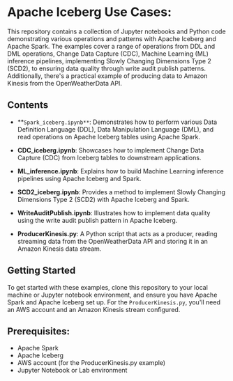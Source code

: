 # Apache Iceberg Use Cases:

This repository contains a collection of Jupyter notebooks and Python code demonstrating various operations and patterns with Apache Iceberg and Apache Spark. The examples cover a range of operations from DDL and DML operations, Change Data Capture (CDC), Machine Learning (ML) inference pipelines, implementing Slowly Changing Dimensions Type 2 (SCD2), to ensuring data quality through write audit publish patterns. Additionally, there's a practical example of producing data to Amazon Kinesis from the OpenWeatherData API.

## Contents

- **`Spark_iceberg.ipynb**`: Demonstrates how to perform various Data Definition Language (DDL), Data Manipulation Language (DML), and read operations on Apache Iceberg tables using Apache Spark.

- **CDC_iceberg.ipynb**: Showcases how to implement Change Data Capture (CDC) from Iceberg tables to downstream applications. 

- **ML_inference.ipynb**: Explains how to build Machine Learning inference pipelines using Apache Iceberg and Spark. 

- **SCD2_iceberg.ipynb**: Provides a method to implement Slowly Changing Dimensions Type 2 (SCD2) with Apache Iceberg and Spark. 

- **WriteAuditPublish.ipynb**: Illustrates how to implement data quality using the write audit publish pattern in Apache Iceberg.

- **ProducerKinesis.py**: A Python script that acts as a producer, reading streaming data from the OpenWeatherData API and storing it in an Amazon Kinesis data stream. 

## Getting Started

To get started with these examples, clone this repository to your local machine or Jupyter notebook environment, and ensure you have Apache Spark and Apache Iceberg set up. For the `ProducerKinesis.py`, you'll need an AWS account and an Amazon Kinesis stream configured.

## Prerequisites:
- Apache Spark
- Apache Iceberg
- AWS account (for the ProducerKinesis.py example)
- Jupyter Notebook or Lab environment
